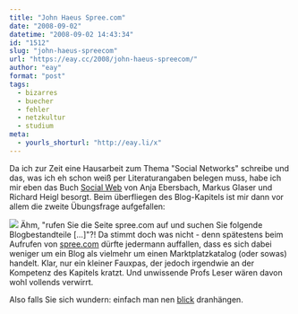 ```yaml
---
title: "John Haeus Spree.com"
date: "2008-09-02"
datetime: "2008-09-02 14:43:34"
id: "1512"
slug: "john-haeus-spreecom"
url: "https://eay.cc/2008/john-haeus-spreecom/"
author: "eay"
format: "post"
tags:
  - bizarres
  - buecher
  - fehler
  - netzkultur
  - studium
meta:
  - yourls_shorturl: "http://eay.li/x"
---
```


Da ich zur Zeit eine Hausarbeit zum Thema "Social Networks" schreibe und das, was ich eh schon weiß per Literaturangaben belegen muss, habe ich mir eben das Buch [Social Web](http://www.amazon.de/exec/obidos/ASIN/3825230651/eayznet-21) von Anja Ebersbach, Markus Glaser und Richard Heigl besorgt. Beim überfliegen des Blog-Kapitels ist mir dann vor allem die zweite Übungsfrage aufgefallen:

![](/uploads/2008/spreebuch.jpg) Ähm, "rufen Sie die Seite spree.com auf und suchen Sie folgende Blogbestandteile \[...\]"?! Da stimmt doch was nicht - denn spätestens beim Aufrufen von [spree.com](http://www.spree.com/) dürfte jedermann auffallen, dass es sich dabei weniger um ein Blog als vielmehr um einen Marktplatzkatalog (oder sowas) handelt. Klar, nur ein kleiner Fauxpas, der jedoch irgendwie an der Kompetenz des Kapitels kratzt. Und unwissende Profs Leser wären davon wohl vollends verwirrt.

Also falls Sie sich wundern: einfach man nen [blick](http://www.spreeblick.com/) dranhängen.
